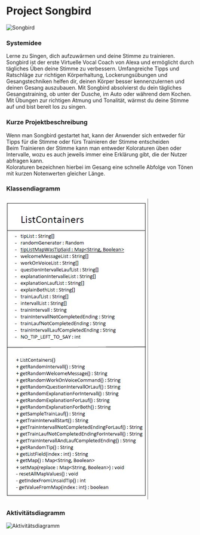# Project Songbird 
<img src="images/Songbird.JPG" alt="Songbird" class="inline"/> <br>
### Systemidee<br>
Lerne zu Singen, dich aufzuwärmen und deine Stimme zu trainieren.
Songbird ist der erste Virtuelle Vocal Coach von Alexa und ermöglicht durch tägliches Üben deine Stimme zu verbessern. 
Umfangreiche Tipps und Ratschläge zur richtigen Körperhaltung, Lockerungsübungen und Gesangstechniken helfen dir, deinen Körper besser kennenzulernen und deinen Gesang auszubauen. 
Mit Songbird  absolvierst du dein tägliches Gesangstraining, ob unter der Dusche, im Auto oder während dem Kochen. Mit Übungen zur richtigen Atmung und Tonalität, wärmst du deine Stimme auf und bist bereit los zu singen. <br>
### Kurze Projektbeschreibung<br>
Wenn man Songbird gestartet hat, kann der Anwender sich entweder für Tipps für die Stimme oder fürs Trainieren der Stimme entscheiden <br>
Beim Trainieren der Stimme kann man entweder Koloraturen üben oder Intervalle, wozu es auch jeweils immer eine Erklärung gibt, die der Nutzer abfragen kann.<br>
Koloraturen bezeichnen hierbei im Gesang eine schnelle Abfolge von Tönen mit kurzen Notenwerten gleicher Länge. <br>
### Klassendiagramm
<img src="images/Klassendiagramm.JPG" alt="Klassendiagramm" class="inline"/> <br>
### Aktivitätsdiagramm
<img src="images/Aktivitätsdiagramm800.png" alt="Aktivitätsdiagramm" class="inline"/>
